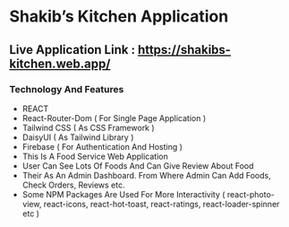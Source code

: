 # Shakib’s Kitchen Application

## Live Application Link : https://shakibs-kitchen.web.app/

### Technology And Features

- REACT
- React-Router-Dom ( For Single Page Application )
- Tailwind CSS ( As CSS Framework )
- DaisyUI ( As Tailwind Library )
- Firebase ( For Authentication And Hosting )
- This Is A Food Service Web Application
- User Can See Lots Of Foods And Can Give Review About Food
- Their As An Admin Dashboard. From Where Admin Can Add Foods, Check Orders, Reviews etc.
- Some NPM Packages Are Used For More Interactivity ( react-photo-view, react-icons, react-hot-toast, react-ratings, react-loader-spinner etc )